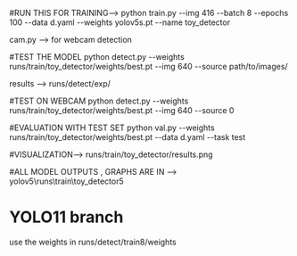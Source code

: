 #RUN THIS FOR TRAINING-->
python train.py --img 416 --batch 8 --epochs 100 --data d.yaml --weights yolov5s.pt --name toy_detector

cam.py --> for webcam detection

#TEST THE MODEL
python detect.py --weights runs/train/toy_detector/weights/best.pt --img 640 --source path/to/images/

results --> runs/detect/exp/


#TEST ON WEBCAM 
python detect.py --weights runs/train/toy_detector/weights/best.pt --img 640 --source 0

#EVALUATION WITH TEST SET
python val.py --weights runs/train/toy_detector/weights/best.pt --data d.yaml --task test


#VISUALIZATION-->
runs/train/toy_detector/results.png

#ALL MODEL OUTPUTS , GRAPHS ARE IN --> yolov5\runs\train\toy_detector5

# YOLO11 branch
use the weights in runs/detect/train8/weights
